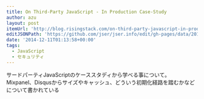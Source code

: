 ```yaml
---
title: On Third-Party JavaScript - In Production Case-Study
author: azu
layout: post
itemUrl: 'http://blog.risingstack.com/on-third-party-javascript-in-production/'
editJSONPath: 'https://github.com/jser/jser.info/edit/gh-pages/data/2014/12/index.json'
date: '2014-12-11T01:13:58+00:00'
tags:
  - JavaScript
  - セキュリティ
---
```

サードパーティJavaScriptのケーススタディから学べる事について。
Mixpanel、Disqusからサイズやキャッシュ、どういう初期化経路を踏むかなどについて書かれている
